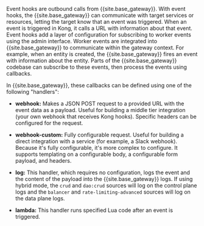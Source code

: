 <!-- Event hooks introduction is used in both the reference.md and examples.md files.  -->

Event hooks are outbound calls from {{site.base_gateway}}. With event hooks, the {{site.base_gateway}} can
communicate with target services or resources, letting the target know that an event was
triggered. When an event is triggered in Kong, it calls a URL with information about that
event. Event hooks add a layer of configuration for subscribing to worker events using the
admin interface. Worker events are integrated into {{site.base_gateway}} to communicate within the gateway context.
For example, when an entity is created, the {{site.base_gateway}} fires an event with information about the entity. Parts
of the {{site.base_gateway}} codebase can subscribe to these events, then process the events using callbacks.

In {{site.base_gateway}}, these callbacks can be defined using one of the following "handlers":

- **webhook:** Makes a JSON POST request to a provided URL with the event data as a payload.
  Useful for building a middle tier integration (your own webhook that receives Kong hooks).
  Specific headers can be configured for the request.

- **webhook-custom:** Fully configurable request. Useful for building a direct integration
  with a service (for example, a Slack webhook). Because it's fully configurable, it's
  more complex to configure. It supports templating on a configurable body, a configurable
  form payload, and headers.

- **log:** This handler, which requires no configuration, logs the event and the
  content of the payload into the {{site.base_gateway}} logs. If using hybrid mode, the `crud` and
  `dao:crud` sources will log on the control plane logs and the `balancer` and
  `rate-limiting-advanced` sources will log on the data plane logs.

- **lambda:** This handler runs specified Lua code after an event is triggered.
